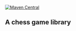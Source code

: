 [![Maven Central](https://img.shields.io/maven-central/v/com.nwagu.chess/chess.svg?label=Maven%20Central)](https://search.maven.org/search?q=g:%22com.nwagu.chess%22%20AND%20a:%22chess%22)

## A chess game library

